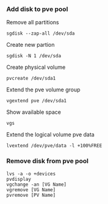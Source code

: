 ### Add disk to pve pool
Remove all partitions
```
sgdisk --zap-all /dev/sda
```
Create new partion
```
sgdisk -N 1 /dev/sda
```
Create physical volume
```
pvcreate /dev/sda1
```
Extend the pve volume group
```
vgextend pve /dev/sda1
```
Show available space
```
vgs
```
Extend the logical volume pve data 
```
lvextend /dev/pve/data -l +100%FREE
```

### Remove disk from pve pool
```
lvs -a -o +devices
pvdisplay
vgchange -an [VG Name]
vgremove [VG Name]
pvremove [PV Name]
```

